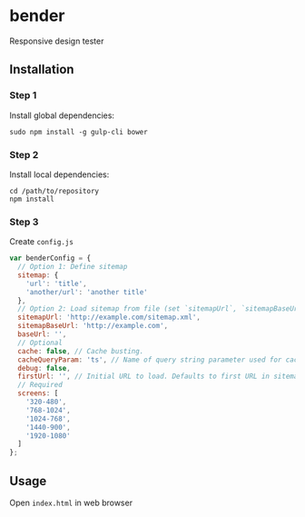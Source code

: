 # bender

Responsive design tester

## Installation

### Step 1

Install global dependencies:

```
sudo npm install -g gulp-cli bower
```

### Step 2

Install local dependencies:

```
cd /path/to/repository
npm install
```

### Step 3

Create `config.js`

```javascript
var benderConfig = {
  // Option 1: Define sitemap
  sitemap: {
    'url': 'title',
    'another/url': 'another title'
  },
  // Option 2: Load sitemap from file (set `sitemapUrl`, `sitemapBaseUrl`, `baseUrl`)
  sitemapUrl: 'http://example.com/sitemap.xml',
  sitemapBaseUrl: 'http://example.com',
  baseUrl: '',
  // Optional
  cache: false, // Cache busting.
  cacheQueryParam: 'ts', // Name of query string parameter used for cache busting.
  debug: false,
  firstUrl: '', // Initial URL to load. Defaults to first URL in sitemap,
  // Required
  screens: [
    '320-480',
    '768-1024',
    '1024-768',
    '1440-900',
    '1920-1080'
  ]
};
```

## Usage

Open `index.html` in web browser
